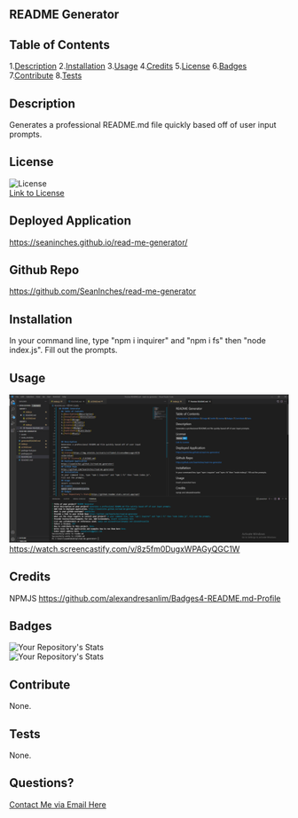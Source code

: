 ## README Generator
  ## Table of Contents
  1.[Description](#Description)
  2.[Installation](#Installation)
  3.[Usage](#Usage)
  4.[Credits](#Credits)
  5.[License](#License)
  6.[Badges](#Badges)
  7.[Contribute](#Contribute)
  8.[Tests](#Tests)
  

  ## Description  
  Generates a professional README.md file quickly based off of user input prompts.  
  ## License  
  ![License](https://img.shields.io/static/v1?label=license&message=MIT&color=blue)  
  [Link to License](./LICENSE.md)     
  ## Deployed Application  
  https://seaninches.github.io/read-me-generator/  
  ## Github Repo  
  https://github.com/SeanInches/read-me-generator  
  ## Installation  
  In your command line, type "npm i inquirer" and "npm i fs" then "node index.js". Fill out the prompts.  
  ## Usage  
  ![screenshot](assets\48a2d5cf14f07e9eb89d7d23cf6278aa.png)
  https://watch.screencastify.com/v/8z5fm0DugxWPAGyQGC1W
  ## Credits  
  NPMJS
  https://github.com/alexandresanlim/Badges4-README.md-Profile 
  ## Badges  
  ![Your Repository's Stats](https://github-readme-stats.vercel.app/api?username=SeanInches&show_icons=true)  
  ![Your Repository's Stats](https://github-readme-stats.vercel.app/api/top-langs/?username=SeanInches&theme=blue-green)        
  ## Contribute  
  None.  
  ## Tests  
  None.  
  ## Questions?  
  [Contact Me via Email Here](mailto:seanminches@gmail.com)